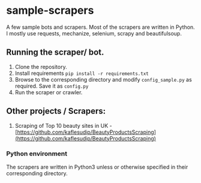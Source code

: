 # sample-scrapers
A few sample bots and scrapers. Most of the scrapers are written in Python. I mostly use requests, mechanize, selenium, scrapy and beautifulsoup.

## Running the scraper/ bot.
1. Clone the repository.
2. Install requirements `pip install -r requirements.txt`
3. Browse to the corresponding directory and modify `config_sample.py` as required. Save it as `config.py`
4. Run the scraper or crawler.

## Other projects / Scrapers:

1. Scraping of Top 10 beauty sites in UK - [https://github.com/kaflesudip/BeautyProductsScraping](https://github.com/kaflesudip/BeautyProductsScraping)

### Python environment
The scrapers are written in Python3 unless or otherwise specified in their corresponding directory.
